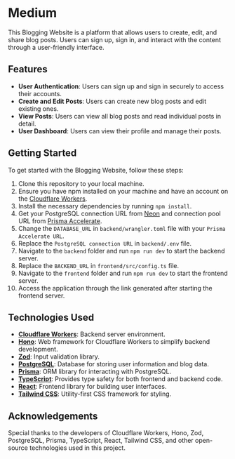 # Medium

This Blogging Website is a platform that allows users to create, edit, and share blog posts. Users can sign up, sign in, and interact with the content through a user-friendly interface.

## Features

- **User Authentication**: Users can sign up and sign in securely to access their accounts.
- **Create and Edit Posts**: Users can create new blog posts and edit existing ones.
- **View Posts**: Users can view all blog posts and read individual posts in detail.
- **User Dashboard**: Users can view their profile and manage their posts.

## Getting Started

To get started with the Blogging Website, follow these steps:


1. Clone this repository to your local machine.
2. Ensure you have npm installed on your machine and have an account on the [Cloudflare Workers](https://workers.cloudflare.com).
3. Install the necessary dependencies by running `npm install`.
4. Get your PostgreSQL connection URL from [Neon](https://neon.tech) and connection pool URL from [Prisma Accelerate](https://www.prisma.io/data-platform/accelerate).
5. Change the `DATABASE_URL` in `backend/wrangler.toml` file with your `Prisma Accelerate URL`.
6. Replace the `PostgreSQL connection URL` in `backend/.env` file.
7. Navigate to the `backend` folder and run `npm run dev` to start the backend server.
8. Replace the `BACKEND_URL` in `frontend/src/config.ts` file.
9. Navigate to the `frontend` folder and run `npm run dev` to start the frontend server.
10. Access the application through the link generated after starting the frontend server.

## Technologies Used

- **[Cloudflare Workers](https://workers.cloudflare.com/)**: Backend server environment.
- **[Hono](https://honojs.dev/)**: Web framework for Cloudflare Workers to simplify backend development.
- **[Zod](https://zod.dev/)**: Input validation library.
- **[PostgreSQL](https://www.postgresql.org/)**: Database for storing user information and blog data.
- **[Prisma](https://www.prisma.io/)**: ORM library for interacting with PostgreSQL.
- **[TypeScript](https://www.typescriptlang.org/)**: Provides type safety for both frontend and backend code.
- **[React](https://reactjs.org/)**: Frontend library for building user interfaces.
- **[Tailwind CSS](https://tailwindcss.com/)**: Utility-first CSS framework for styling.

## Acknowledgements

Special thanks to the developers of Cloudflare Workers, Hono, Zod, PostgreSQL, Prisma, TypeScript, React, Tailwind CSS, and other open-source technologies used in this project.
